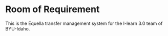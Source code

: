 # Room of Requirement

This is the Equella transfer management system for the I-learn 3.0 team of BYU-Idaho.
